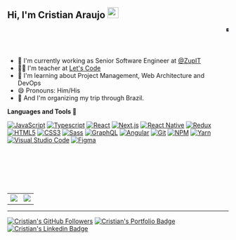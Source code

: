 ## Hi, I'm Cristian Araujo <img src="https://media.giphy.com/media/hvRJCLFzcasrR4ia7z/giphy.gif" width="25px" height="25px"></a>

<div align="left">
  <a href="https://api.daily.dev/get?r=araujocristian" target="_blank">
    <img
      width="5"
      align="right"
      src="https://github.com/araujocristian/araujocristian/blob/master/devcard.svg"
      alt="Cristian Araujo's Dev Card"
    />
  </a>
</div>

<br />
<br />
<br />
 
- 🔭 I'm currently working as Senior Software Engineer at [@ZupIT](https://github.com/ZupIT)
- 👨‍🏫 I'm teacher at [Let's Code](https://letscode.com.br/)
- 🌱 I'm learning about Project Management, Web Architecture and DevOps
- 😄 Pronouns: Him/His
- 🧳 And I'm organizing my trip through Brazil.


**Languages and Tools 🚀**

<a target="_blank" rel="noopener noreferrer" href="https://developer.mozilla.org/en-US/docs/Web/JavaScript" title="JavaScript"><img src="https://github.com/tomchen/stack-icons/blob/master/logos/javascript.svg" alt="JavaScript" width="21px" height="21px"></a>
<a target="_blank" rel="noopener noreferrer" href="https://www.typescriptlang.org/" title="Typescript"><img src="https://github.com/tomchen/stack-icons/blob/master/logos/typescript-icon.svg" alt="Typescript" width="21px" height="21px"></a>
<a target="_blank" rel="noopener noreferrer" href="https://reactjs.org/" title="React"><img src="https://github.com/tomchen/stack-icons/blob/master/logos/react.svg" alt="React" width="21px" height="21px"></a>
<a target="_blank" rel="noopener noreferrer" href="https://zeit.co/next" title="Next.js"><img src="https://seeklogo.com/images/N/next-js-logo-8FCFF51DD2-seeklogo.com.png" alt="Next.js" width="21px" height="21px"></a>
<a target="_blank" rel="noopener noreferrer" target="_blank" rel="noopener noreferrer" href="https://reactnative.dev/" title="React Native"><img src="https://github.com/tomchen/stack-icons/blob/master/logos/react.svg" alt="React Native" width="21px" height="21px"></a>
<a target="_blank" rel="noopener noreferrer" target="_blank" rel="noopener noreferrer" target="_blank" rel="noopener noreferrer" href="https://redux.js.org/" title="Redux"><img src="https://github.com/tomchen/stack-icons/blob/master/logos/redux.svg" alt="Redux" width="21px" height="21px"></a>
<a target="_blank" rel="noopener noreferrer" target="_blank" rel="noopener noreferrer" href="https://www.w3.org/TR/html5/" title="HTML5"><img src="https://github.com/tomchen/stack-icons/blob/master/logos/html-5.svg" alt="HTML5" width="21px" height="21px"></a>
<a target="_blank" rel="noopener noreferrer" href="https://www.w3.org/TR/CSS/" title="CSS3"><img src="https://github.com/tomchen/stack-icons/blob/master/logos/css-3.svg" alt="CSS3" width="21px" height="21px"></a>
<a target="_blank" rel="noopener noreferrer" href="https://sass-lang.com/" title="Sass"><img src="https://github.com/tomchen/stack-icons/blob/master/logos/sass.svg" alt="Sass" width="21px" height="21px"></a>
<a target="_blank" rel="noopener noreferrer" href="https://graphql.org/" title="GraphQL"><img src="https://github.com/tomchen/stack-icons/blob/master/logos/graphql.svg" alt="GraphQL" width="21px" height="21px"></a>
<a target="_blank" rel="noopener noreferrer" href="https://angular.io/" title="Angular"><img src="https://github.com/tomchen/stack-icons/blob/master/logos/angular-icon.svg" alt="Angular" width="21px" height="21px"></a>
<a target="_blank" rel="noopener noreferrer" href="https://git-scm.com/" title="Git"><img src="https://github.com/tomchen/stack-icons/blob/master/logos/git-icon.svg" alt="Git" width="21px" height="21px"></a>
<a target="_blank" rel="noopener noreferrer" href="https://www.npmjs.com/" title="NPM"><img src="https://github.com/tomchen/stack-icons/blob/master/logos/npm.svg" alt="NPM" width="21px" height="21px"></a>
<a target="_blank" rel="noopener noreferrer" href="https://yarnpkg.com/" title="Yarn"><img src="https://github.com/tomchen/stack-icons/blob/master/logos/yarn.svg" alt="Yarn" width="21px" height="21px"></a>
<a target="_blank" rel="noopener noreferrer" href="https://code.visualstudio.com/" title="Visual Studio Code"><img src="https://github.com/tomchen/stack-icons/blob/master/logos/visual-studio-code.svg" alt="Visual Studio Code" width="21px" height="21px"></a>
<a target="_blank" rel="noopener noreferrer" href="http://figma.com" title="Figma"><img src="https://camo.githubusercontent.com/9c25db6c8f2f83863c65be2cc47543020be957662831452aa5a7d6d81129f6fe/68747470733a2f2f63646e2e737667706f726e2e636f6d2f6c6f676f732f6669676d612e737667" alt="Figma" width="21px" height="21px"></a>

<br />
<br />
<br />
<br />
<br />

<table align="center">
  <row>
    <td>
     <!-- Card -->
      <img height='200' src='https://github-readme-stats.vercel.app/api/top-langs/?username=araujocristian&layout=compact&theme=react'>
    </td>
    <td>
      <img height='200' src='https://github-readme-stats.vercel.app/api?username=araujocristian&show_icons=true&theme=react'>
    </td>
  </row>
</table> 

--------------
[![Cristian's GitHub Followers](https://img.shields.io/github/followers/araujocristian?style=flat-square&labelColor=0D0D0D&logo=Github&Color=white)](https://github.com/araujocristian)
[![Cristian's Portfolio Badge](https://img.shields.io/badge/Website-araujocristian.netlify.app-informational?style=flat-square&logo=wolfram&labelColor=0D0D0D&Color=white)](https://araujocristian.netlify.app/)
[![Cristian's Linkedin Badge](https://img.shields.io/badge/-LinkedIn-blue?style=flat-square&logo=Linkedin&logoColor=white&link=https://www.linkedin.com/in/araujocristian/)](https://www.linkedin.com/in/araujocristian/) 

